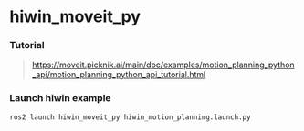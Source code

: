 # hiwin_moveit_py

### Tutorial
> https://moveit.picknik.ai/main/doc/examples/motion_planning_python_api/motion_planning_python_api_tutorial.html

### Launch hiwin example

```bash
ros2 launch hiwin_moveit_py hiwin_motion_planning.launch.py
```
